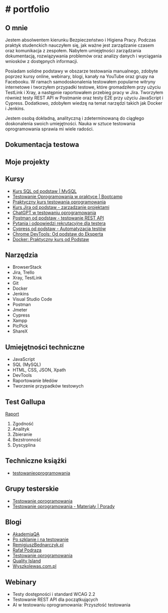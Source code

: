 # # portfolio
## O mnie
Jestem absolwentem kierunku Bezpieczeństwo i Higiena Pracy. Podczas praktyk studenckich nauczyłem się, jak ważne jest zarządzanie czasem oraz komunikacja z zespołem. Nabyłem umiejętności zarządzania dokumentacją, rozwiązywania problemów oraz analizy danych i wyciągania wniosków z dostępnych informacji. 

Posiadam solidne podstawy w obszarze testowania manualnego, zdobyte poprzez kursy online, webinary, blogi, kanały na YouTube oraz grupy na Facebooku. W ramach samodoskonalenia testowałem popularne witryny internetowe i tworzyłem przypadki testowe, które gromadziłem przy użyciu TestLink i Xray, a następnie raportowałem przebieg pracy w Jira. Tworzyłem również testy REST API w Postmanie oraz testy E2E przy użyciu JavaScript i Cypress. Dodatkowo, zdobyłem wiedzę na temat narzędzi takich jak Docker i Jenkins.

Jestem osobą dokładną, analityczną i zdeterminowaną do ciągłego doskonalenia swoich umiejętności. Nauka w sztuce testowania oprogramowania sprawia mi wiele radości.
## Dokumentacja testowa
## Moje projekty
## Kursy
* [Kurs SQL od podstaw | MySQL](https://www.udemy.com/course/kurs-sql-od-podstaw/learn/lecture/32616264#overview)
* [Testowanie Oprogramowania w praktyce | Bootcamp](https://www.udemy.com/course/testowanie-oprogramowania-w-praktyce-bootcamp/learn/lecture/39536768#overview)
* [Praktyczny kurs testowania oprogramowania](https://www.udemy.com/course/praktyczny-kurs-testowania-oprogramowania/learn/lecture/28938372#overview)
* [Kurs Jira od podstaw - zarządzanie projektami](https://www.udemy.com/course/kurs-jira-od-podstaw-zarzadzanie-projektami/learn/lecture/31736312#overview)
* [ChatGPT w testowaniu oprogramowania](https://www.udemy.com/course/chatgpt-w-testowaniu-oprogramowania/learn/practice/1511138#overview)
* [Postman od podstaw - testowanie REST API](https://www.udemy.com/course/postman-od-podstaw-testowanie-rest-api/learn/lecture/30197610#overview)
* [Pytania i odpowiedzi rekrutacyjne dla testera](https://www.udemy.com/course/pytania-i-odpowiedzi-rekrutacyjne-dla-testera/learn/lecture/37263292#overview)
* [Cypress od podstaw - Automatyzacja testów](https://www.udemy.com/course/cypress-od-podstaw/learn/lecture/31448390#overview)
* [Chrome DevTools: Od podstaw do Eksperta](https://www.udemy.com/course/chrome-devtools-od-podstaw-do-eksperta/learn/lecture/41579134#overview)
* [Docker: Praktyczny kurs od Podstaw](https://www.udemy.com/course/docker-praktyczny-kurs-od-podstaw/learn/lecture/42011146#overview)
## Narzędzia
* BrowserStack
* Jira, Trello
* Xray, TestLink
* Git
* Docker
* Jenkins
* Visual Studio Code
* Postman
* Jmeter
* Cypress
* Xampp
* PicPick
* ShareX
## Umiejętności techniczne
* JavaScript
* SQL (MySQL)
* HTML, CSS, JSON, Xpath
* DevTools
* Raportowanie błedów
* Tworzenie przypadków testowych
## Test Gallupa
[Raport](https://drive.google.com/file/d/19fGphR1lvWZqX9cnLRyZoIkkxhNdaLsb/view?usp=sharing)
1. Zgodność
2. Analityk
3. Zbieranie
4. Bezstronność
5. Dyscyplina
## Techniczne książki
* [testowanieoprogramowania](https://ksiazka.testowanieoprogramowania.pl/od-czego-zaczac)
## Grupy testerskie
* [Testowanie oprogramowania](https://www.facebook.com/groups/TestowanieOprogramowania)
* [Testowanie oprogramowania - Materiały | Porady](https://www.facebook.com/groups/testowanie)
## Blogi
* [AkademiaQA](https://akademiaqa.pl/)
* [Po szklanie i na testowanie](https://poszklanieinatestowanie.pl/)
* [RemigiuszBednarczyk.pl](https://remigiuszbednarczyk.pl/)
* [Rafał Podraza](https://www.youtube.com/channel/UC0d8tgd-z-4fVvKnDLwCxzA)
* [Testowanie oprogramowania](https://testowanie-oprogramowania.pl/)
* [Quality Island](https://qualityisland.pl/blog/)
* [Wyszkolewas.com.pl](https://www.wyszkolewas.com.pl/)
## Webinary
* Testy dostępności i standard WCAG 2.2 
* Testowanie REST API dla początkujących
* AI w testowaniu oprogramowania: Przyszłość testowania
